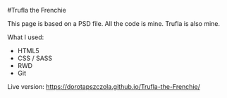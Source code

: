 #Trufla the Frenchie

This page is based on a PSD file. All the code is mine. Trufla is also mine.

What I used:

  *  HTML5
  *  CSS / SASS
  *  RWD
  *  Git

Live version: https://dorotapszczola.github.io/Trufla-the-Frenchie/